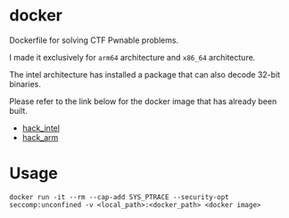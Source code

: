 # docker
Dockerfile for solving CTF Pwnable problems.  

I made it exclusively for `arm64` architecture and `x86_64` architecture. 

The intel architecture has installed a package that can also decode 32-bit binaries.

Please refer to the link below for the docker image that has already been built.

- [hack_intel](https://hub.docker.com/repository/docker/hogbal/hack_intel/general)
- [hack_arm](https://hub.docker.com/repository/docker/hogbal/hack_arm/general)

# Usage

```
docker run -it --rm --cap-add SYS_PTRACE --security-opt seccomp:unconfined -v <local_path>:<docker_path> <docker image>
```
